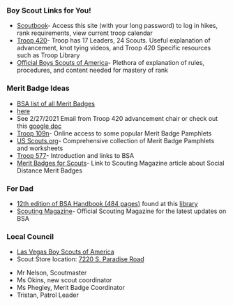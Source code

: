 
### Boy Scout Links for You!

- [Scoutbook](https://scoutbook.scouting.org/)- Access this site (with your long password) to log in hikes, rank requirements, view current troop calendar 
- [Troop 420](https://www.hendersontroop420.com)- Troop has 17 Leaders, 24 Scouts.  Useful explanation of advancement, knot tying videos, and Troop 420 Specific resources such as Troop Library
- [Official Boys Scouts of America](https://www.scouting.org)- Plethora of explanation of rules, procedures, and content needed for mastery of rank

### Merit Badge Ideas
- [BSA list of all Merit Badges](https://www.scouting.org/programs/scouts-bsa/advancement-and-awards/merit-badges/- )
- [here](https://www.scouting.org/programs/scouts-bsa/advancement-and-awards/merit-badges/)
- See 2/27/2021 Email from Troop 420 advancement chair or check out this [google doc](https://docs.google.com/document/d/11AoJ3qKQTUqAOqeT2D6Zb2Sn4_PGM4oJm6KCUD0VNsw/edit)
- [Troop 109n](https://www.troop109nj.com/merit-badge-library/)- Online access to some popular Merit Badge Pamphlets
- [US Scouts.org](http://usscouts.org/mb/worksheets/list.asp)- Comprehensive collection of Merit Badge Pamphlets and worksheets
- [Troop 577](https://troop577wichita.weebly.com)- Introduction and links to BSA
- [Merit Badges for Scouts](https://blog.scoutingmagazine.org/2020/03/20/merit-badges-for-social-distancing)- Link to Scouting Magazine article about Social Distance Merit Badges

### For Dad

- [12th edition of BSA Handbook (484 pages)](https://app.box.com/s/jh6w0v5yz4e1rl1nr1zg-) found at this [library](https://troop501.net/library/)
- [Scouting Magazine](https://scoutingmagazine.org/)- Official Scouting Magazine for the latest updates on BSA 

### Local Council 
- [Las Vegas Boy Scouts of America](https://lvacbsa.org/) 
- Scout Store location: [7220 S. Paradise Road](https://lvacbsa.org/trading-post/)
 

* Mr Nelson, Scoutmaster
* Ms Okins, new scout coordinator
* Ms Phegley, Merit Badge Coordinator
* Tristan, Patrol Leader




